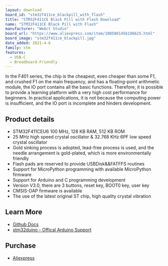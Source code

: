 ```yaml
---
layout: download
board_id: "stm32f411ce_blackpill_with_flash"
title: "STM32F411CE Black Pill with Flash Download"
name: "STM32F411CE Black Pill with Flash"
manufacturer: "WeAct Studio"
board_url: "https://www.aliexpress.com/item/1005001456186625.html"
board_image: "stm32f411ce_blackpill.jpg"
date_added: 2021-4-6
family: stm
features:
  - USB-C
  - Breadboard-Friendly
---
```


In the F401 series, the chip is the cheapest, even cheaper than some F1, and crushed F1 on the main frequency, and has a floating-point arithmetic module, the IO port contains all the basic functions. Therefore, it is possible to provide a learning platform with a very high cost performance for beginners. In practical applications, it is not because the computing power is insufficient, and the IO port is incomplete and hinders development.

## Product details

* STM32F411CEU6 100 MHz, 128 KB RAM, 512 KB ROM
* 25 MHz high speed crystal oscillator & 32.768 KHz 6PF low speed crystal oscillator
* Gold sinking process is adopted, lead-free process is used, and the needle arrangement is gold-plated, which is more environmentally friendly
* Flash pads are reserved to provide USBDisk&&FATFFS routines
* Support for MicroPython programming with available MicroPython firmware
* Support for Arduino and C programming development
* Version V3.0, there are 3 buttons, reset key, BOOT0 key, user key
* CMSIS-DAP firmware is available
* The use of the latest original ST chip, high quality crystal vibration

## Learn More

* [Github Docs](https://github.com/WeActTC/MiniF4-STM32F4x1)
* [stm32duino - Offical Arduino Support](https://github.com/stm32duino/Arduino_Core_STM32)

## Purchase

* [Aliexpress](https://www.aliexpress.com/item/1005001456186625.html)
